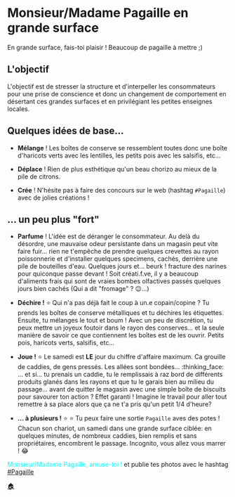 # Monsieur/Madame Pagaille en grande surface

En grande surface, fais-toi plaisir ! Beaucoup de pagaille à mettre ;)

## L'objectif

L'objectif est de stresser la structure et d'interpeller les consommateurs pour une prise de conscience et donc un changement de comportement en désertant ces grandes surfaces et en privilégiant les petites enseignes locales.

## Quelques idées de base...

- **Mélange** ! Les boîtes de conserve se ressemblent toutes donc une boîte d'haricots verts avec les lentilles, les petits pois avec les salsifis, etc...
  
- **Déplace** ! Rien de plus esthétique qu'un beau chorizo au mieux de la pile de citrons.
  
- **Crée** ! N'hésite pas à faire des concours sur le web (hashtag `#Pagaille`) avec de jolies créations ! 

## ... un peu plus "fort"

- **Parfume** !
L'idée est de déranger le consommateur. Au delà du désordre, une mauvaise odeur persistante dans un magasin peut vite faire fuir... rien ne t'empêche de prendre quelques crevettes au rayon poissonnerie et d'installer quelques specimens, cachés, derrière une pile de bouteilles d'eau. Quelques jours et... beurk ! fracture des narines pour quiconque passe devant !
Soit créati.f.ve, il y a beaucoup d'aliments frais qui sont de vraies bombes olfactives passés quelques jours bien cachés (Qui a dit "fromage" ? :wink:...)

- **Déchire !** :star:
Qui n'a pas déjà fait le coup à un.e copain/copine ? Tu prends les boîtes de conserve métalliques et tu déchires les étiquettes. Ensuite, tu mélanges le tout et boum ! Avec un peu de discrétion, tu peux mettre un joyeux foutoir dans le rayon des conserves... et la seule manière de savoir ce que contiennent les boîtes est de les ouvrir. Petits pois, haricots verts, salsifis, etc... 

- **Joue !** :star:
Le samedi est **LE** jour du chiffre d'affaire maximum. Ca grouille de caddies, de gens pressés. Les allées sont bondées... :thinking_face: ... et si... tu prenais un caddie, tu le remplissais à raz bord de différents produits glanés dans les rayons et que tu le garais bien au milieu du passage... avant de quitter le magasin avec une simple boîte de biscuits pour savourer ton action ? Effet garanti ! Imagine le travail pour aller tout remettre à sa place alors que ça ne t'a pris qu'un petit 1/4 d'heure?

- **... à plusieurs !** :star: :star:
Tu peux faire une sortie `Pagaille` aves des potes ! Chacun son chariot, un samedi dans une grande surface ciblée: en quelques minutes, de nombreux caddies, bien remplis et sans propriétaires, encombrent le passage. Incognito, vous allez vous marrer ! :joy:

<span style="color:cyan">Monsieur/Madame Pagaille, amuse-toi !</span> et publie tes photos avec le hashtag [#Pagaille](https://twitter.com/search?q=%23pagaille&src=typed_query)

[:house:](README.md)